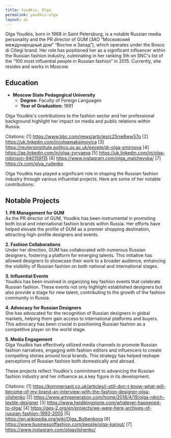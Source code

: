 ```yaml
---
title: Youdkis, Olga
permalink: youdkis-olga
layout: ai
---
```


Olga Youdkis, born in 1968 in Saint Petersburg, is a notable Russian media personality and the PR director of GUM (ЗАО “Московский международный дом” “Восток и Запад”), which operates under the Bosco di Ciliegi brand. Her role has positioned her as a significant influencer within the Russian fashion industry, culminating in her ranking 5th on SNC's list of the “100 most influential people in Russian fashion” in 2015. Currently, she resides and works in Moscow.

## Education
- **Moscow State Pedagogical University**  
  - **Degree:** Faculty of Foreign Languages  
  - **Year of Graduation:** 1991  

Olga Youdkis's contributions to the fashion sector and her professional background highlight her impact on media and public relations within Russia.



Citations:
[1] https://www.bbc.com/news/articles/c25rre8ww57o
[2] https://uk.linkedin.com/in/olgamaksimovica
[3] https://reutersinstitute.politics.ox.ac.uk/people/dr-olga-smirnova
[4] https://ae.linkedin.com/in/olga-zyryaeva
[5] https://uk.linkedin.com/in/olga-robinson-940159115
[6] https://www.instagram.com/olga_malchevska/
[7] https://x.com/olya_rudenko


Olga Youdkis has played a significant role in shaping the Russian fashion industry through various influential projects. Here are some of her notable contributions:

## Notable Projects

**1. PR Management for GUM**  
As the PR director of GUM, Youdkis has been instrumental in promoting both local and international fashion brands within Russia. Her efforts have helped elevate the profile of GUM as a premier shopping destination, attracting high-profile designers and events.

**2. Fashion Collaborations**  
Under her direction, GUM has collaborated with numerous Russian designers, fostering a platform for emerging talents. This initiative has allowed designers to showcase their work to a broader audience, enhancing the visibility of Russian fashion on both national and international stages.

**3. Influential Events**  
Youdkis has been involved in organizing key fashion events that celebrate Russian fashion. These events not only highlight established designers but also provide a stage for new talent, contributing to the growth of the fashion community in Russia.

**4. Advocacy for Russian Designers**  
She has advocated for the recognition of Russian designers in global markets, helping them gain access to international platforms and buyers. This advocacy has been crucial in positioning Russian fashion as a competitive player on the world stage.

**5. Media Engagement**  
Olga Youdkis has effectively utilized media channels to promote Russian fashion narratives, engaging with fashion editors and influencers to create compelling stories around local brands. This strategy has helped reshape perceptions of Russian fashion both domestically and abroad.

These projects reflect Youdkis's commitment to advancing the Russian fashion industry and her influence as a key figure in its development.

Citations:
[1] https://kommersant.co.uk/articles/i-still-don-t-know-what-will-become-of-my-brand-an-interview-with-the-fashion-designer-olga-vilshenko
[2] https://www.artygeneration.com/home/2018/4/19/olga-nikich-textile-designer
[3] https://www.heidikingstone.com/whatever-happened-to-olga/
[4] https://ges-2.org/en/projects/we-were-here-archives-of-russian-fashion-1993-2005
[5] https://en.wikipedia.org/wiki/Olga_Bulbenkova
[6] https://www.businessoffashion.com/people/olga-karput/
[7] https://www.instagram.com/olgavilshenko/
